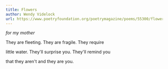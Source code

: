 ```yaml
---
title: Flowers
author: Wendy Videlock
url: https://www.poetryfoundation.org/poetrymagazine/poems/55300/flowers-56d236be6a805
---
```


*for my mother*

They are fleeting.
They are fragile.
They require

little water.
They'll surprise you.
They'll remind you

that they aren't
and they are you.
